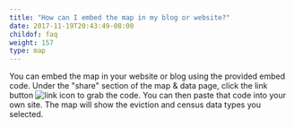 ```yaml
---
title: "How can I embed the map in my blog or website?"
date: 2017-11-19T20:43:49-08:00
childof: faq
weight: 157
type: map
---
```

You can embed the map in your website or blog using the provided embed code. Under the "share" section of the map & data page, click the link button ![link icon](/images/icons/social/social_getlink_48px_inactive.png) to grab the code. You can then paste that code into your own site. The map will show the eviction and census data types you selected.

